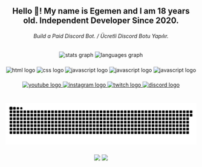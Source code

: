 <h2 align="center">Hello 👋! My name is Egemen and I am 18 years old. Independent Developer Since 2020.</h2>
<h6 align="center">Build a Paid Discord Bot. / Ücretli Discord Botu Yapılır.</h6>

###

<div align="center">
  <img src="https://github-readme-stats.vercel.app/api?username=vezironi&show_icons=true&theme=radical" height="150" alt="stats graph"  />
  <img src="https://github-readme-stats.vercel.app/api/top-langs?username=veziroi&locale=tr&hide_title=false&layout=compact&card_width=320&langs_count=5&theme=radical&hide_border=false" height="150" alt="languages graph"  />
</div>

###

<div align="center">
  <img src="https://img.shields.io/static/v1?message=Html 5&logo=Html5&label=&color=FF5700&logoColor=white&labelColor=&style=for-the-badge" height="35" alt="html logo"  />
  <img src="https://img.shields.io/static/v1?message=Css 3&logo=Css3&label=&color=1673B6&logoColor=white&labelColor=&style=for-the-badge" height="35" alt="css logo"  />
  <img src="https://img.shields.io/static/v1?message=Javascript&logo=Javascript&label=&color=F0DB4F&logoColor=white&labelColor=&style=for-the-badge" height="35" alt="javascript logo"  />
  <img src="https://img.shields.io/static/v1?message=Typescript&logo=Typescript&label=&color=2D79C7&logoColor=white&labelColor=&style=for-the-badge" height="35" alt="javascript logo"  />
  <img src="https://img.shields.io/static/v1?message=Php&logo=Php&label=&color=8A93BE&logoColor=white&labelColor=&style=for-the-badge" height="35" alt="javascript logo"  />  
</div>

###

<div align="center">
  <a href= "https://www.youtube.com/channel/UCgKXOSblNRpeNV0lwnhu_cw"> <img src="https://img.shields.io/static/v1?message=Youtube&logo=youtube&label=&color=FF0000&logoColor=white&labelColor=&style=for-the-badge" height="35" alt="youtube logo"  /> </a>
  <a href= "https://www.instagram.com/egemen.js"> <img src="https://img.shields.io/static/v1?message=Instagram&logo=instagram&label=&color=E4405F&logoColor=white&labelColor=&style=for-the-badge" height="35" alt="instagram logo"  /> </a>
  <a href= "https://www.twitch.com/vezirdev"> <img src="https://img.shields.io/static/v1?message=Twitch&logo=twitch&label=&color=9146FF&logoColor=white&labelColor=&style=for-the-badge" height="35" alt="twitch logo"  /> </a>
  <a href= "[https://www.youtube.com/channel/UCgKXOSblNRpeNV0lwnhu_cw](https://discord.gg/2quUYsc8DE)"> <img src="https://img.shields.io/static/v1?message=Discord&logo=discord&label=&color=7289DA&logoColor=white&labelColor=&style=for-the-badge" height="35" alt="discord logo"  /> </a>
</div>

###

<br clear="both">

<div align="center">
  <img src="https://github.com/VezirOni/vezironi/blob/main/snake.svg" alt="Snake animation"/>
</div>

###

<div align="center" dir="auto">
    <a href="https://discord.com/users/996488031932514394" title="Discord Account" rel="nofollow"><img src="https://lanyard.cnrad.dev/api/996488031932514394" data-canonical-src="https://api.lanyard.rest/v1/users/996488031932514394" style="max-width: 100%;"></a>
  <a href="https://discord.com/users/971782474747244565" title="Discord Account" rel="nofollow"><img src="https://lanyard.cnrad.dev/api/971782474747244565" data-canonical-src="https://api.lanyard.rest/v1/users/971782474747244565" style="max-width: 100%;"></a>
</div>

